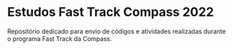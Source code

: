 # Estudos Fast Track Compass 2022
Repositório dedicado para envio de códigos e atividades realizadas durante o programa Fast Track da Compass. 
